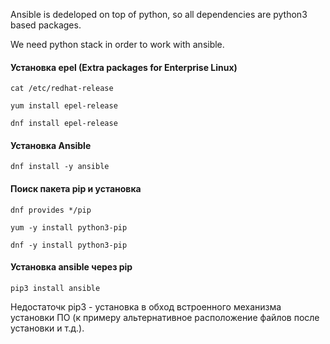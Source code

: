Ansible is dedeloped on top of python, so all dependencies are python3 based packages.

We need python stack in order to work with ansible.

#### Установка epel (Extra packages for Enterprise Linux)
```
cat /etc/redhat-release

yum install epel-release

dnf install epel-release
```

#### Установка Ansible
```
dnf install -y ansible
```

#### Поиск пакета pip и установка
```
dnf provides */pip

yum -y install python3-pip

dnf -y install python3-pip
```

#### Установка ansible через pip
```
pip3 install ansible
```


Недостаточк pip3 - установка в обход встроенного механизма установки ПО (к примеру альтернативное расположение файлов после установки и т.д.).

